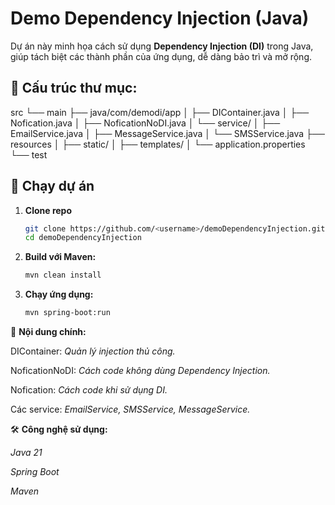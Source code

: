 # Demo Dependency Injection (Java)

Dự án này minh họa cách sử dụng **Dependency Injection (DI)** trong Java, giúp tách biệt các thành phần của ứng dụng, dễ dàng bảo trì và mở rộng.

## 📂 Cấu trúc thư mục:

src
└── main
├── java/com/demodi/app
│ ├── DIContainer.java
│ ├── Nofication.java
│ ├── NoficationNoDI.java
│ └── service/
│ ├── EmailService.java
│ ├── MessageService.java
│ └── SMSService.java
├── resources
│ ├── static/
│ ├── templates/
│ └── application.properties
└── test

## 🚀 Chạy dự án
1. **Clone repo**
   ```bash
   git clone https://github.com/<username>/demoDependencyInjection.git
   cd demoDependencyInjection
2. **Build với Maven:**
   ```bash
   mvn clean install
3. **Chạy ứng dụng:**
   ```bash
   mvn spring-boot:run

📌 **Nội dung chính:**

DIContainer: _Quản lý injection thủ công._

NoficationNoDI: _Cách code không dùng Dependency Injection._

Nofication: _Cách code khi sử dụng DI._

Các service: _EmailService, SMSService, MessageService._

🛠 **Công nghệ sử dụng:**

_Java 21_

_Spring Boot_

_Maven_
